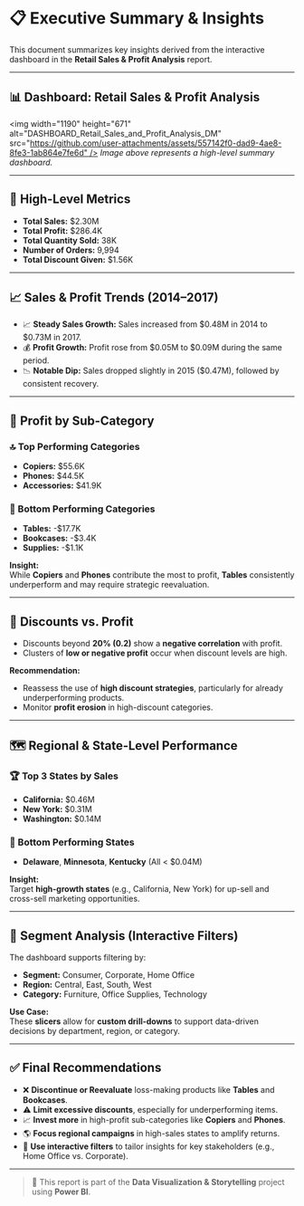 # 📋 Executive Summary & Insights

This document summarizes key insights derived from the interactive dashboard in the **Retail Sales & Profit Analysis** report.

---

## 📊 Dashboard: Retail Sales & Profit Analysis

<img width="1190" height="671" alt="DASHBOARD_Retail_Sales_and_Profit_Analysis_DM" src="https://github.com/user-attachments/assets/557142f0-dad9-4ae8-8fe3-1ab864e7fe6d" /> 
*Image above represents a high-level summary dashboard.*  

---

## 📌 High-Level Metrics

- **Total Sales:** $2.30M  
- **Total Profit:** $286.4K  
- **Total Quantity Sold:** 38K  
- **Number of Orders:** 9,994  
- **Total Discount Given:** $1.56K  

---

## 📈 Sales & Profit Trends (2014–2017)

- 📈 **Steady Sales Growth:** Sales increased from $0.48M in 2014 to $0.73M in 2017.
- 💰 **Profit Growth:** Profit rose from $0.05M to $0.09M during the same period.
- 📉 **Notable Dip:** Sales dropped slightly in 2015 ($0.47M), followed by consistent recovery.

---

## 💼 Profit by Sub-Category

### 🔝 Top Performing Categories
- **Copiers:** $55.6K  
- **Phones:** $44.5K  
- **Accessories:** $41.9K  

### 🔻 Bottom Performing Categories
- **Tables:** -$17.7K  
- **Bookcases:** -$3.4K  
- **Supplies:** -$1.1K  

**Insight:**  
While **Copiers** and **Phones** contribute the most to profit, **Tables** consistently underperform and may require strategic reevaluation.

---

## 💸 Discounts vs. Profit

- Discounts beyond **20% (0.2)** show a **negative correlation** with profit.
- Clusters of **low or negative profit** occur when discount levels are high.

**Recommendation:**  
- Reassess the use of **high discount strategies**, particularly for already underperforming products.
- Monitor **profit erosion** in high-discount categories.

---

## 🗺️ Regional & State-Level Performance

### 🏆 Top 3 States by Sales
- **California:** $0.46M  
- **New York:** $0.31M  
- **Washington:** $0.14M  

### 🚨 Bottom Performing States
- **Delaware**, **Minnesota**, **Kentucky** (All < $0.04M)

**Insight:**  
Target **high-growth states** (e.g., California, New York) for up-sell and cross-sell marketing opportunities.

---

## 🧩 Segment Analysis (Interactive Filters)

The dashboard supports filtering by:

- **Segment:** Consumer, Corporate, Home Office  
- **Region:** Central, East, South, West  
- **Category:** Furniture, Office Supplies, Technology  

**Use Case:**  
These **slicers** allow for **custom drill-downs** to support data-driven decisions by department, region, or category.

---

## ✅ Final Recommendations

- ❌ **Discontinue or Reevaluate** loss-making products like **Tables** and **Bookcases**.
- ⚠️ **Limit excessive discounts**, especially for underperforming items.
- 📈 **Invest more** in high-profit sub-categories like **Copiers** and **Phones**.
- 🌎 **Focus regional campaigns** in high-sales states to amplify returns.
- 🎯 **Use interactive filters** to tailor insights for key stakeholders (e.g., Home Office vs. Corporate).

---

> 📝 This report is part of the **Data Visualization & Storytelling** project using **Power BI**.
